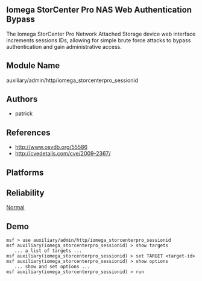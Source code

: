 ## Iomega StorCenter Pro NAS Web Authentication Bypass

The Iomega StorCenter Pro Network Attached Storage device 
web interface increments sessions IDs, allowing for simple 
brute force attacks to bypass authentication and gain 
administrative access.


## Module Name
auxiliary/admin/http/iomega_storcenterpro_sessionid

## Authors
* patrick


## References
* http://www.osvdb.org/55586
* http://cvedetails.com/cve/2009-2367/




## Platforms


## Reliability
[Normal](https://github.com/rapid7/metasploit-framework/wiki/Exploit-Ranking)

## Demo

```
msf > use auxiliary/admin/http/iomega_storcenterpro_sessionid
msf auxiliary(iomega_storcenterpro_sessionid) > show targets
   ... a list of targets ...
msf auxiliary(iomega_storcenterpro_sessionid) > set TARGET <target-id>
msf auxiliary(iomega_storcenterpro_sessionid) > show options
   ... show and set options ...
msf auxiliary(iomega_storcenterpro_sessionid) > run
```
    
    